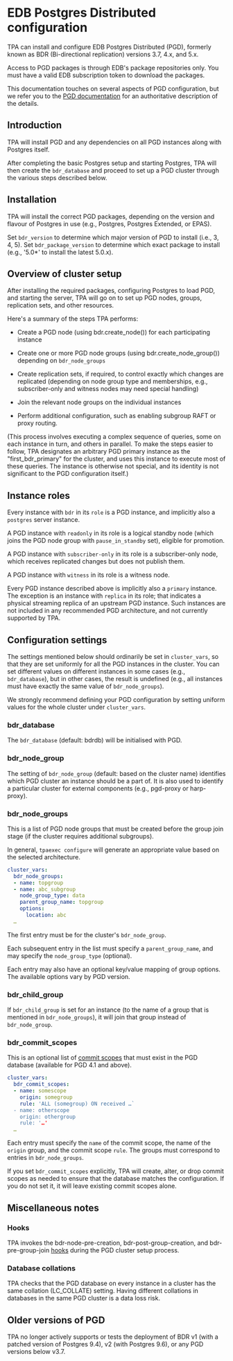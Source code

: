 # EDB Postgres Distributed configuration

TPA can install and configure EDB Postgres Distributed (PGD),
formerly known as BDR (Bi-directional replication) versions 3.7, 4.x,
and 5.x.

Access to PGD packages is through EDB's package repositories only.
You must have a valid EDB subscription token to download the packages.

This documentation touches on several aspects of PGD configuration, but
we refer you to the [PGD
documentation](https://enterprisedb.com/docs/pgd/latest/) for an
authoritative description of the details.

## Introduction

TPA will install PGD and any dependencies on all PGD instances along
with Postgres itself.

After completing the basic Postgres setup and starting Postgres, TPA
will then create the `bdr_database` and proceed to set up a PGD cluster
through the various steps described below.

## Installation

TPA will install the correct PGD packages, depending on the version
and flavour of Postgres in use (e.g., Postgres, Postgres Extended, or
EPAS).

Set `bdr_version` to determine which major version of PGD to install
(i.e., 3, 4, 5). Set `bdr_package_version` to determine which exact
package to install (e.g., '5.0*' to install the latest 5.0.x).

## Overview of cluster setup

After installing the required packages, configuring Postgres to load
PGD, and starting the server, TPA will go on to set up PGD nodes,
groups, replication sets, and other resources.

Here's a summary of the steps TPA performs:

* Create a PGD node (using bdr.create_node()) for each participating
  instance

* Create one or more PGD node groups (using bdr.create_node_group())
  depending on `bdr_node_groups`

* Create replication sets, if required, to control exactly which changes
  are replicated (depending on node group type and memberships, e.g.,
  subscriber-only and witness nodes may need special handling)

* Join the relevant node groups on the individual instances

* Perform additional configuration, such as enabling subgroup RAFT or
  proxy routing.

(This process involves executing a complex sequence of queries, some on
each instance in turn, and others in parallel. To make the steps easier
to follow, TPA designates an arbitrary PGD primary instance as the
"first_bdr_primary" for the cluster, and uses this instance to execute
most of these queries. The instance is otherwise not special, and its
identity is not significant to the PGD configuration itself.)

## Instance roles

Every instance with `bdr` in its `role` is a PGD instance, and
implicitly also a `postgres` server instance.

A PGD instance with `readonly` in its role is a logical standby node
(which joins the PGD node group with `pause_in_standby` set), eligible
for promotion.

A PGD instance with `subscriber-only` in its role is a subscriber-only
node, which receives replicated changes but does not publish them.

A PGD instance with `witness` in its role is a witness node.

Every PGD instance described above is implicitly also a `primary`
instance. The exception is an instance with `replica` in its role; that
indicates a physical streaming replica of an upstream PGD instance. Such
instances are not included in any recommended PGD architecture, and not
currently supported by TPA.

## Configuration settings

The settings mentioned below should ordinarily be set in `cluster_vars`,
so that they are set uniformly for all the PGD instances in the cluster.
You can set different values on different instances in some cases (e.g.,
`bdr_database`), but in other cases, the result is undefined (e.g., all
instances must have exactly the same value of `bdr_node_groups`).

We strongly recommend defining your PGD configuration by setting uniform
values for the whole cluster under `cluster_vars`.

### bdr_database

The `bdr_database` (default: bdrdb) will be initialised with PGD.

### bdr_node_group

The setting of `bdr_node_group` (default: based on the cluster name)
identifies which PGD cluster an instance should be a part of. It is also
used to identify a particular cluster for external components (e.g.,
pgd-proxy or harp-proxy).

### bdr_node_groups

This is a list of PGD node groups that must be created before the group
join stage (if the cluster requires additional subgroups).

In general, `tpaexec configure` will generate an appropriate value based
on the selected architecture.

```yaml
cluster_vars:
  bdr_node_groups:
  - name: topgroup
  - name: abc_subgroup
    node_group_type: data
    parent_group_name: topgroup
    options:
      location: abc
  …
```

The first entry must be for the cluster's `bdr_node_group`.

Each subsequent entry in the list must specify a `parent_group_name`,
and may specify the `node_group_type` (optional).

Each entry may also have an optional key/value mapping of group options.
The available options vary by PGD version.

### bdr_child_group

If `bdr_child_group` is set for an instance (to the name of a group that
is mentioned in `bdr_node_groups`), it will join that group instead of
`bdr_node_group`.

### bdr_commit_scopes

This is an optional list of
[commit scopes](https://www.enterprisedb.com/docs/pgd/latest/reference/commit-scopes/)
that must exist in the PGD database (available for PGD 4.1 and above).

```yaml
cluster_vars:
  bdr_commit_scopes:
  - name: somescope
    origin: somegroup
    rule: 'ALL (somegroup) ON received …`
  - name: otherscope
    origin: othergroup
    rule: '…'
  …
```

Each entry must specify the `name` of the commit scope, the name of the
`origin` group, and the commit scope `rule`. The groups must correspond
to entries in `bdr_node_groups`.

If you set `bdr_commit_scopes` explicitly, TPA will create, alter, or
drop commit scopes as needed to ensure that the database matches the
configuration. If you do not set it, it will leave existing commit
scopes alone.

## Miscellaneous notes

### Hooks

TPA invokes the bdr-node-pre-creation, bdr-post-group-creation, and
bdr-pre-group-join [hooks](tpaexec-hooks.md) during the PGD cluster
setup process.

### Database collations

TPA checks that the PGD database on every instance in a cluster has
the same collation (LC_COLLATE) setting. Having different collations in
databases in the same PGD cluster is a data loss risk.

## Older versions of PGD

TPA no longer actively supports or tests the deployment of BDR v1
(with a patched version of Postgres 9.4), v2 (with Postgres 9.6), or
any PGD versions below v3.7.
